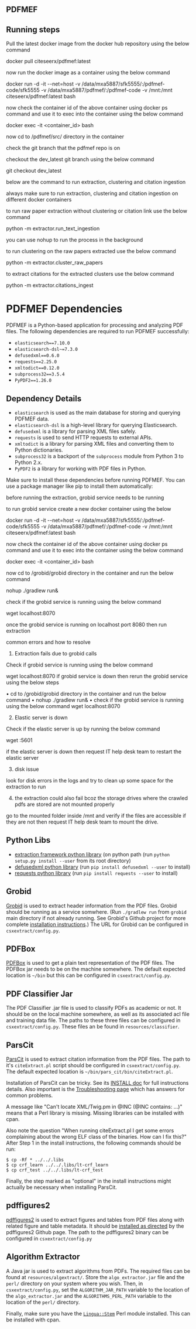 ## PDFMEF

## Running steps

Pull the latest docker image from the docker hub repository using the below command

docker pull citeseerx/pdfmef:latest

now run the docker image as a container using the below command

docker run -d -it --net=host -v /data/mxa5887/sfk5555/:/pdfmef-code/sfk5555 -v /data/mxa5887/pdfmef/:/pdfmef-code -v /mnt:/mnt citeseerx/pdfmef:latest bash

now check the container id of the above container using docker ps command and use it to exec into the container using the below command

docker exec -it <container_id> bash

now cd to /pdfmef/src/ directory in the container

check the git branch that the pdfmef repo is on

checkout the dev_latest git branch using the below command

git checkout dev_latest

below are the command to run extraction, clustering and citation ingestion

always make sure to run extraction, clustering and citation ingestion on different docker containers

to run raw paper extraction without clustering or citation link use the below command

python -m extractor.run_text_ingestion

you can use nohup to run the process in the background

to run clustering on the raw papers extracted use the below command

python -m extractor.cluster_raw_papers

to extract citations for the extracted clusters use the below command

python -m extractor.citations_ingest

# PDFMEF Dependencies

PDFMEF is a Python-based application for processing and analyzing PDF files. The following dependencies are required to run PDFMEF successfully:

- `elasticsearch==7.10.0`
- `elasticsearch-dsl~=7.3.0`
- `defusedxml==0.6.0`
- `requests==2.25.0`
- `xmltodict==0.12.0`
- `subprocess32==3.5.4`
- `PyPDF2==1.26.0`

## Dependency Details

- `elasticsearch` is used as the main database for storing and querying PDFMEF data.
- `elasticsearch-dsl` is a high-level library for querying Elasticsearch.
- `defusedxml` is a library for parsing XML files safely.
- `requests` is used to send HTTP requests to external APIs.
- `xmltodict` is a library for parsing XML files and converting them to Python dictionaries.
- `subprocess32` is a backport of the `subprocess` module from Python 3 to Python 2.x.
- `PyPDF2` is a library for working with PDF files in Python.

Make sure to install these dependencies before running PDFMEF. You can use a package manager like pip to install them automatically:

before running the extraction, grobid service needs to be running 

to run grobid service create a new docker container using the below

docker run -d -it --net=host -v /data/mxa5887/sfk5555/:/pdfmef-code/sfk5555 -v /data/mxa5887/pdfmef/:/pdfmef-code -v /mnt:/mnt citeseerx/pdfmef:latest bash

now check the container id of the above container using docker ps command and use it to exec into the container using the below command

docker exec -it <container_id> bash

now cd to /grobid/grobid directory in the container and run the below command

nohup ./gradlew run&

check if the grobid service is running using the below command

wget localhost:8070

once the grobid service is running on localhost port 8080 then run extraction


common errors and how to resolve

1.	Extraction fails due to grobid calls

Check if grobid service is running using the below command

wget localhost:8070
	if grobid service is down then rerun the grobid service using the below steps


•	cd to /grobid/grobid directory in the container and run the below command
•	nohup ./gradlew run&
•	check if the grobid service is running using the below command
wget localhost:8070

2.	Elastic server is down

Check if the elastic server is up by running the below command

wget <elastic-ip>:5601

if the elastic server is down then request IT help desk team to restart the elastic server

3.	disk issue 

look for disk errors in the logs and try to clean up some space for the extraction to run

4.	the extraction could also fail bcoz the storage drives where the crawled pdfs are stored are not mounted properly

go to the mounted folder inside /mnt and verify if the files are accessible if they are not then request IT help desk team to mount the drive.

## Python Libs ##
   * [extraction framework python library][1] (on python path (run `python setup.py install --user` from its root directory)
   * [defusedxml python library][2] (run `pip install defusedxml --user` to install)
   * [requests python library][3] (run `pip install requests --user` to install)
 
## Grobid ##
[Grobid][4] is used to extract header information from the PDF files. Grobid should be running as a service somwhere. (Run `./gradlew run` from `grobid` main directory if not already running. See Grobid's Github project for more complete [installation instructions][5].) The URL for Grobid can be configured in `csxextract/config.py`.

## PDFBox ##
[PDFBox][6] is used to get a plain text representation of the PDF files. The PDFBox jar needs to be on the machine somewhere. The default expected location is `~/bin` but this can be configured in `csxextract/config.py`.

## PDF Classifier Jar ##
The PDF Classifier .jar file is used to classify PDFs as academic or not. It should be on the local machine somewhere, as well as its associated acl file and training data file. The paths to these three files can be configured in `csxextract/config.py`. These files an be found in `resources/classifier`.

## ParsCit ##
[ParsCit][7] is used to extract citation information from the PDF files. The path to it's `citeExtract.pl` script should be configured in `csxextract/config.py`. The default expected location is `~/bin/pars_cit/bin/citeExtract.pl`.

Installation of ParsCit can be tricky. See its [INSTALL doc][8] for full instructions details. Also important is the [Troubleshooting page][9] which has answers for common problems. 

A message like "Can't locate XML/Twig.pm in @INC (@INC contains: ...)" means that a Perl library is missing. Missing libraries can be installed with cpan. 

Also note the question "When running citeExtract.pl I get some errors complaining about the wrong ELF class of the binaries. How can I fix this?" After Step 1 in the install instructions, the following commands should be run:

```shell
$ cp -Rf * ../../.libs 
$ cp crf_learn ../../.libs/lt-crf_learn
$ cp crf_test ../../.libs/lt-crf_test
```

Finally, the step marked as "optional" in the install instructions might actually be necessary when installing ParsCit.

## pdffigures2 ##
[pdffigures2][10] is used to extract figures and tables from PDF files along with related figure and table metadata. It should be [installed as directed][11] by the pdffigures2 Github page. The path to the pdffigures2 binary can be configured in `csxextract/config.py`

## Algorithm Extractor ##
A Java jar is used to extract algorithms from PDFs. The required files can be found at `resources/algextract/`. Store the `algo_extractor.jar` file and the `perl/` directory on your system where you wish. Then, in `csxextract/config.py`, set the `ALGORITHM_JAR_PATH` variable to the location of the `algo_extractor.jar` and the `ALGORITHMS_PERL_PATH` variable to the location of the `perl/` directory.

Finally, make sure you have the [`Lingua::Stem`][12] Perl module installed. This can be installed with cpan.

[1]:  https://github.com/SeerLabs/extractor-framework
[2]:  https://pypi.python.org/pypi/defusedxml
[3]:  http://docs.python-requests.org/en/latest/
[4]:  https://github.com/kermitt2/grobid
[5]:  https://github.com/kermitt2/grobid/wiki/Grobid-service-quick-start
[6]:  http://pdfbox.apache.org/
[7]:  https://github.com/knmnyn/ParsCit
[8]:  https://github.com/knmnyn/ParsCit/blob/master/INSTALL
[9]:  http://wing.comp.nus.edu.sg/parsCit/#t
[10]: http://pdffigures2.allenai.org/
[11]: https://github.com/allenai/pdffigures2#installation
[12]: http://search.cpan.org/~snowhare/Lingua-Stem/lib/Lingua/Stem.pod
